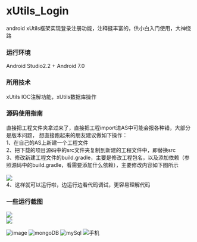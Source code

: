 # xUtils_Login
android xUtils框架实现登录注册功能，注释挺丰富的，供小白入门使用，大神绕路
### 运行环境 ###
Android Studio2.2 + Android 7.0

### 所用技术 ###
xUtils IOC注解功能，xUtils数据库操作

### 源码使用指南 ###
直接把工程文件夹拿过来了，直接把工程import进AS中可能会报各种错，大部分是版本问题，
想直接跑起来的朋友建议做如下操作：<br>
1、在自己的AS上新建一个工程文件<br>
2、把下载的项目源码中的src文件夹复制到新建的工程文件中，即替换src<br>
3、修改新建工程文件的build.gradle，主要是修改工程包名，以及添加依赖（参照源码中的build.gradle，看需要添加什么依赖），主要修改内容如下图所示<br>
<br>
![](https://github.com/coffyuan/xUtils_login/raw/master/image/change.png)<br>
4、这样就可以运行啦，边运行边看代码调试，更容易理解代码<br>
### 一些运行截图 ###
![](https://github.com/coffyuan/xUtils_login/raw/master/image/login1.png)<br>
![](https://github.com/coffyuan/xUtils_login/raw/master/image/login1.png)

![image](https://user-images.githubusercontent.com/29980429/120797508-b6dddd80-c56e-11eb-9493-a7f4234cbfdc.png)
![mongoDB](https://user-images.githubusercontent.com/29980429/120797867-26ec6380-c56f-11eb-95b4-0a41676091ec.png)
![mySql](https://user-images.githubusercontent.com/29980429/120797873-294ebd80-c56f-11eb-8517-bb57d9e4112b.png)
![手机](https://user-images.githubusercontent.com/29980429/120797879-2b188100-c56f-11eb-83aa-abddf5d59ed9.png)
